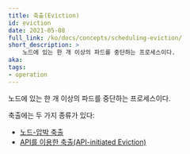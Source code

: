 ```yaml
---
title: 축출(Eviction)
id: eviction
date: 2021-05-08
full_link: /ko/docs/concepts/scheduling-eviction/
short_description: >
    노드에 있는 한 개 이상의 파드를 중단하는 프로세스이다.
aka:
tags:
- operation
---
```


노드에 있는 한 개 이상의 파드를 중단하는 프로세스이다.

<!--more-->
축출에는 두 가지 종류가 있다:
* [노드-압박 축출](/ko/docs/concepts/scheduling-eviction/node-pressure-eviction/)
* [API를 이용한 축출(API-initiated Eviction)](/ko/docs/concepts/scheduling-eviction/api-eviction/)